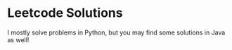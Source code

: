 # Leetcode Solutions

I mostly solve problems in Python, but you may find some solutions in Java as well!
